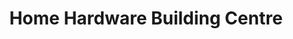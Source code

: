 ---
title: "Home Hardware Building Centre"
url: /greater-napanee/home-hardware-building-centre/
shop: doityourself
---